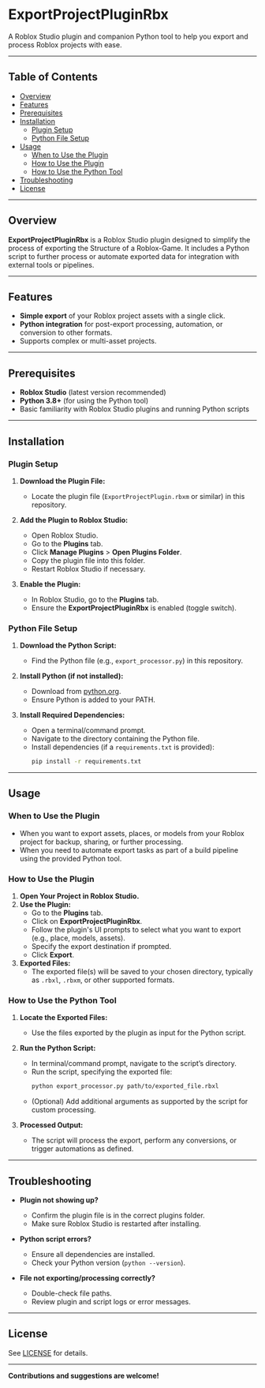 # ExportProjectPluginRbx

A Roblox Studio plugin and companion Python tool to help you export and process Roblox projects with ease.

---

## Table of Contents

- [Overview](#overview)
- [Features](#features)
- [Prerequisites](#prerequisites)
- [Installation](#installation)
  - [Plugin Setup](#plugin-setup)
  - [Python File Setup](#python-file-setup)
- [Usage](#usage)
  - [When to Use the Plugin](#when-to-use-the-plugin)
  - [How to Use the Plugin](#how-to-use-the-plugin)
  - [How to Use the Python Tool](#how-to-use-the-python-tool)
- [Troubleshooting](#troubleshooting)
- [License](#license)

---

## Overview

**ExportProjectPluginRbx** is a Roblox Studio plugin designed to simplify the process of exporting the Structure of a Roblox-Game. It includes a Python script to further process or automate exported data for integration with external tools or pipelines.

---

## Features

- **Simple export** of your Roblox project assets with a single click.
- **Python integration** for post-export processing, automation, or conversion to other formats.
- Supports complex or multi-asset projects.

---

## Prerequisites

- **Roblox Studio** (latest version recommended)
- **Python 3.8+** (for using the Python tool)
- Basic familiarity with Roblox Studio plugins and running Python scripts

---

## Installation

### Plugin Setup

1. **Download the Plugin File:**
   - Locate the plugin file (`ExportProjectPlugin.rbxm` or similar) in this repository.

2. **Add the Plugin to Roblox Studio:**
   - Open Roblox Studio.
   - Go to the **Plugins** tab.
   - Click **Manage Plugins** > **Open Plugins Folder**.
   - Copy the plugin file into this folder.
   - Restart Roblox Studio if necessary.

3. **Enable the Plugin:**
   - In Roblox Studio, go to the **Plugins** tab.
   - Ensure the **ExportProjectPluginRbx** is enabled (toggle switch).

### Python File Setup

1. **Download the Python Script:**
   - Find the Python file (e.g., `export_processor.py`) in this repository.

2. **Install Python (if not installed):**
   - Download from [python.org](https://www.python.org/downloads/).
   - Ensure Python is added to your PATH.

3. **Install Required Dependencies:**
   - Open a terminal/command prompt.
   - Navigate to the directory containing the Python file.
   - Install dependencies (if a `requirements.txt` is provided):
     ```bash
     pip install -r requirements.txt
     ```

---

## Usage

### When to Use the Plugin

- When you want to export assets, places, or models from your Roblox project for backup, sharing, or further processing.
- When you need to automate export tasks as part of a build pipeline using the provided Python tool.

### How to Use the Plugin

1. **Open Your Project in Roblox Studio.**
2. **Use the Plugin:**
   - Go to the **Plugins** tab.
   - Click on **ExportProjectPluginRbx**.
   - Follow the plugin's UI prompts to select what you want to export (e.g., place, models, assets).
   - Specify the export destination if prompted.
   - Click **Export**.
3. **Exported Files:**
   - The exported file(s) will be saved to your chosen directory, typically as `.rbxl`, `.rbxm`, or other supported formats.

### How to Use the Python Tool

1. **Locate the Exported Files:**
   - Use the files exported by the plugin as input for the Python script.

2. **Run the Python Script:**
   - In terminal/command prompt, navigate to the script’s directory.
   - Run the script, specifying the exported file:
     ```bash
     python export_processor.py path/to/exported_file.rbxl
     ```
   - (Optional) Add additional arguments as supported by the script for custom processing.

3. **Processed Output:**
   - The script will process the export, perform any conversions, or trigger automations as defined.

---

## Troubleshooting

- **Plugin not showing up?**
  - Confirm the plugin file is in the correct plugins folder.
  - Make sure Roblox Studio is restarted after installing.

- **Python script errors?**
  - Ensure all dependencies are installed.
  - Check your Python version (`python --version`).

- **File not exporting/processing correctly?**
  - Double-check file paths.
  - Review plugin and script logs or error messages.

---

## License

See [LICENSE](LICENSE) for details.

---

**Contributions and suggestions are welcome!**
